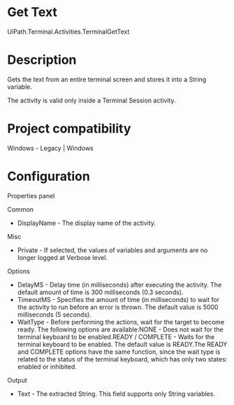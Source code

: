 ﻿# Get Text

UiPath.Terminal.Activities.TerminalGetText

# Description

Gets the text from an entire terminal screen and stores it into a
                    String variable.

The activity is valid only inside a Terminal Session activity.

# Project compatibility

Windows - Legacy | Windows

# Configuration

Properties panel

Common

* DisplayName - The display name of the activity.

Misc

* Private - If selected, the values of variables and arguments are no longer logged at Verbose level.

Options

* DelayMS - Delay time (in milliseconds) after executing the activity. The default amount of time is 300 milliseconds (0.3 seconds).
* TimeoutMS - Specifies the amount of time (in milliseconds) to wait for the activity to run before an error is thrown. The default value is 5000 milliseconds (5 seconds).
* WaitType - Before performing the actions, wait for the target to become ready. The following options are available:NONE - Does not wait for the terminal keyboard to be enabled.READY / COMPLETE - Waits for the terminal keyboard to be enabled. The default value is READY.The READY and COMPLETE options have the same function, since the wait type is related to the status of the terminal keyboard, which has only two states: enabled or inhibited.

Output

* Text - The extracted String. This field supports only String variables.
